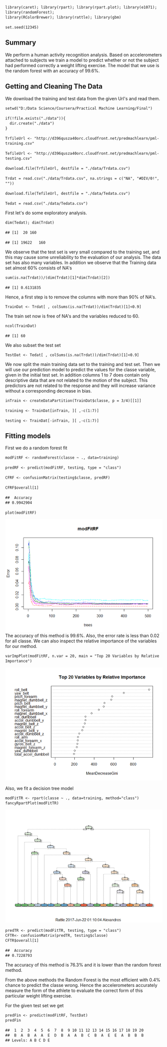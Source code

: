     library(caret); library(rpart); library(rpart.plot); library(e1071); library(randomForest);
    library(RColorBrewer); library(rattle); library(gbm)

    set.seed(12345)

Summary
-------

We perform a human activity recognition analysis. Based on
accelerometers attached to subjects we train a model to predict whether
or not the subject had performed correctly a weight lifting exercise.
The model that we use is the random forest with an accuracy of 99.6%.

Getting and Cleaning The Data
-----------------------------

We download the training and test data from the given Url's and read
them.

    setwd("D:/Data Science/Coursera/Practical Machine Learning/Final")

    if(!file.exists("./data")){
      dir.create("./data")
    }

    TrfileUrl <- "http://d396qusza40orc.cloudfront.net/predmachlearn/pml-training.csv"

    TefileUrl <- "http://d396qusza40orc.cloudfront.net/predmachlearn/pml-testing.csv"

    download.file(TrfileUrl, destfile = "./data/Trdata.csv")

    Trdat = read.csv("./data/Trdata.csv", na.strings = c("NA", "#DIV/0!", ""))

    download.file(TefileUrl, destfile = "./data/Tedata.csv")

    Tedat = read.csv("./data/Tedata.csv")

First let's do some exploratory analysis.

    dim(Tedat); dim(Trdat)

    ## [1]  20 160

    ## [1] 19622   160

We observe that the test set is very small compared to the training set,
and this may cause some unreliability to the evaluation of our analysis.
The data set has also many variables. In addition we observe that the
Training data set almost 60% consists of NA's

    sum(is.na(Trdat))/(dim(Trdat)[1]*dim(Trdat)[2])

    ## [1] 0.6131835

Hence, a first step is to remove the columns with more than 90% of NA's.

    TrainDat <- Trdat[ , colSums(is.na(Trdat))/dim(Trdat)[1]<0.9]

The train set now is free of NA's and the variables reduced to 60.

    ncol(TrainDat)

    ## [1] 60

We also subset the test set

    TestDat <- Tedat[ , colSums(is.na(Trdat))/dim(Trdat)[1]<0.9]

We now split the main training data set to the training and test set.
Then we will use our prediction model to predict the values for the
classe variable, given in the initial test set. In addition columns 1 to
7 does contain only descriptive data that are not related to the motion
of the subject. This predictors are not related to the response and they
will increase variance without a corresponding decrease in bias.

    inTrain <- createDataPartition(TrainDat$classe, p = 3/4)[[1]]

    training <- TrainDat[inTrain, ][ ,-c(1:7)]

    testing <- TrainDat[-inTrain, ][ ,-c(1:7)]

Fitting models
--------------

First we do a random forest fit

    modFitRF <- randomForest(classe ~ ., data=training)

    predRF <- predict(modFitRF, testing, type = "class")

    CFRF <- confusionMatrix(testing$classe, predRF)

    CFRF$overall[1]

    ##  Accuracy 
    ## 0.9942904

    plot(modFitRF)

![](FinalAss_files/figure-markdown_strict/unnamed-chunk-9-1.png) The
accuracy of this method is 99.6%. Also, the error rate is less than 0.02
for all classe. We can also inspect the relative importance of the
variables for our method.

    varImpPlot(modFitRF, n.var = 20, main = "Top 20 Variables by Relative Importance")

![](FinalAss_files/figure-markdown_strict/unnamed-chunk-10-1.png)

Also, we fit a decision tree model

    modFitTR <- rpart(classe ~ ., data=training, method="class")
    fancyRpartPlot(modFitTR)

![](FinalAss_files/figure-markdown_strict/unnamed-chunk-11-1.png)

    predTR <- predict(modFitTR, testing, type = "class")
    CFTR<- confusionMatrix(predTR, testing$classe)
    CFTR$overall[1]

    ##  Accuracy 
    ## 0.7228793

The accuracy of this method is 76.3% and it is lower than the random
forest method.

From the above methods the Random Forest is the most efficient with 0.4%
chance to predict the classe wrong. Hence the accelerometers accurately
measure the form of the athlete to evaluate the correct form of this
particular weight lifting exercise.

For the given test set we get

    predFin <- predict(modFitRF, TestDat)
    predFin

    ##  1  2  3  4  5  6  7  8  9 10 11 12 13 14 15 16 17 18 19 20 
    ##  B  A  B  A  A  E  D  B  A  A  B  C  B  A  E  E  A  B  B  B 
    ## Levels: A B C D E
